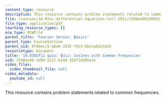 ```yaml
---
content_type: resource
description: This resource contains problem statements related to common frequencies.
file: /courses/18-03sc-differential-equations-fall-2011/1598ee901d505217b14d32bf14505aa1_MIT18_03SCF11_s21_3quizq.pdf
file_type: application/pdf
learning_resource_types: []
ocw_type: OCWFile
parent_title: 'Fourier Series: Basics'
parent_type: CourseSection
parent_uid: 074becc5-a6a6-3335-7815-bb2ca82e3a15
resourcetype: Document
title: '18.03SCF11 quiz: Quiz: Cosines with Common Frequecies'
uid: 1598ee90-1d50-5217-b14d-32bf14505aa1
video_files:
  video_thumbnail_file: null
video_metadata:
  youtube_id: null
---
```

This resource contains problem statements related to common frequencies.